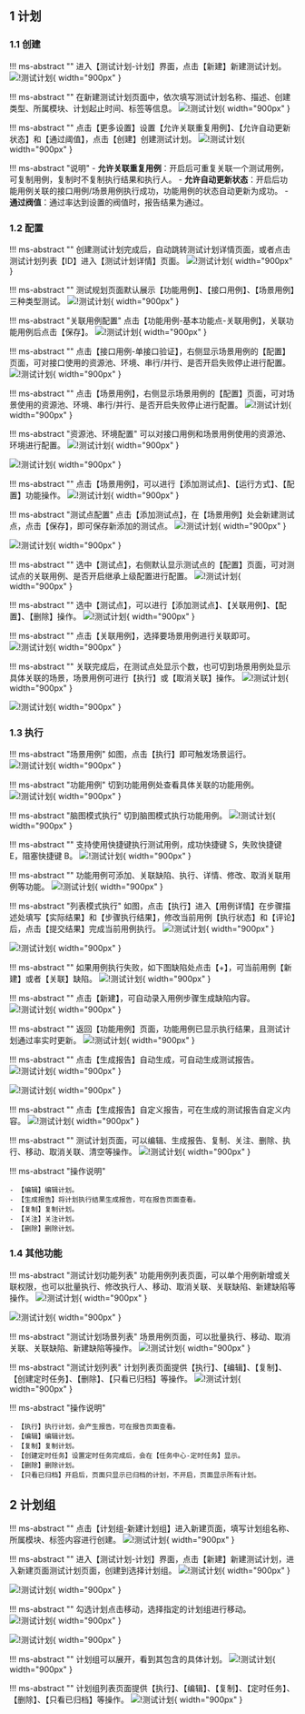 ## 1 计划
### 1.1 创建
!!! ms-abstract ""
    进入【测试计划-计划】界面，点击【新建】新建测试计划。
![!测试计划](../../img/test_plan/plan/新建测试计划1.png){ width="900px" }

!!! ms-abstract ""
    在新建测试计划页面中，依次填写测试计划名称、描述、创建类型、所属模块、计划起止时间、标签等信息。
![!测试计划](../../img/test_plan/plan/新建测试计划2.png){ width="900px" }

!!! ms-abstract ""
    点击【更多设置】设置【允许关联重复用例】、【允许自动更新状态】和【通过阈值】，点击【创建】创建测试计划。
![!测试计划](../../img/test_plan/plan/新建测试计划5.png){ width="900px" }

!!! ms-abstract "说明"
    - **允许关联重复用例**：开启后可重复关联一个测试用例，可复制用例，复制时不复制执行结果和执行人。
    - **允许自动更新状态**：开启后功能用例关联的接口用例/场景用例执行成功，功能用例的状态自动更新为成功。
    - **通过阀值**：通过率达到设置的阀值时，报告结果为通过。

### 1.2 配置
!!! ms-abstract ""
    创建测试计划完成后，自动跳转测试计划详情页面，或者点击测试计划列表【ID】进入【测试计划详情】页面。
![!测试计划](../../img/test_plan/plan/测试计划创建完成后.png){ width="900px" }

!!! ms-abstract ""
    测试规划页面默认展示【功能用例】、【接口用例】、【场景用例】三种类型测试。
![!测试计划](../../img/test_plan/plan/测试规划三种类型.png){ width="900px" }

!!! ms-abstract "关联用例配置"
    点击【功能用例-基本功能点-关联用例】，关联功能用例后点击【保存】。
![!测试计划](../../img/test_plan/plan/功能用例关联用例.png){ width="900px" }

!!! ms-abstract ""
    点击【接口用例-单接口验证】，右侧显示场景用例的【配置】页面，可对接口使用的资源池、环境、串行/并行、是否开启失败停止进行配置。
![!测试计划](../../img/test_plan/plan/接口用例的配置页面.png){ width="900px" }

!!! ms-abstract ""
    点击【场景用例】，右侧显示场景用例的【配置】页面，可对场景使用的资源池、环境、串行/并行、是否开启失败停止进行配置。
![!测试计划](../../img/test_plan/plan/场景用例的配置页面.png){ width="900px" }

!!! ms-abstract "资源池、环境配置"
    可以对接口用例和场景用例使用的资源池、环境进行配置。
![!测试计划](../../img/test_plan/plan/测试规划环境管理配置.png){ width="900px" }

![!测试计划](../../img/test_plan/plan/测试规划测试资源池配置.png){ width="900px" }

!!! ms-abstract ""
    点击【场景用例】，可以进行【添加测试点】、【运行方式】、【配置】功能操作。
![!测试计划](../../img/test_plan/plan/场景用例添加测试点.png){ width="900px" }

!!! ms-abstract "测试点配置"
    点击【添加测试点】，在【场景用例】处会新建测试点，点击【保存】，即可保存新添加的测试点。
![!测试计划](../../img/test_plan/plan/新增测试点.png){ width="900px" }
    
![!测试计划](../../img/test_plan/plan/保存测试点.png){ width="900px" }

!!! ms-abstract ""
    选中【测试点】，右侧默认显示测试点的【配置】页面，可对测试点的关联用例、是否开启继承上级配置进行配置。
![!测试计划](../../img/test_plan/plan/测试点的配置页面.png){ width="900px" }

!!! ms-abstract ""
    选中【测试点】，可以进行【添加测试点】、【关联用例】、【配置】、【删除】操作。
![!测试计划](../../img/test_plan/plan/测试点的功能操作.png){ width="900px" }

!!! ms-abstract ""
    点击【关联用例】，选择要场景用例进行关联即可。
![!测试计划](../../img/test_plan/plan/测试点关联用例.png){ width="900px" }

!!! ms-abstract ""
    关联完成后，在测试点处显示个数，也可切到场景用例处显示具体关联的场景，场景用例可进行【执行】或【取消关联】操作。
![!测试计划](../../img/test_plan/plan/测试点关联用例显示.png){ width="900px" }

![!测试计划](../../img/test_plan/plan/显示场景用例的用例.png){ width="900px" }

### 1.3 执行
!!! ms-abstract "场景用例"
    如图，点击【执行】即可触发场景运行。
![!测试计划](../../img/test_plan/plan/点击执行场景.png){ width="900px" }

!!! ms-abstract "功能用例"
    切到功能用例处查看具体关联的功能用例。
![!测试计划](../../img/test_plan/plan/测试点关联功能用例显示.png){ width="900px" }

!!! ms-abstract "脑图模式执行"
    切到脑图模式执行功能用例。
![!测试计划](../../img/test_plan/plan/脑图模式执行.png){ width="900px" }

!!! ms-abstract ""
    支持使用快捷键执行测试用例，成功快捷键 S，失败快捷键 E，阻塞快捷键 B。
![!测试计划](../../img/test_plan/plan/脑图模式执行测试用例.png){ width="900px" }

!!! ms-abstract ""
    功能用例可添加、关联缺陷、执行、详情、修改、取消关联用例等功能。
![!测试计划](../../img/test_plan/plan/测试计划脑图模式执行.png){ width="900px" }

!!! ms-abstract "列表模式执行"
    如图，点击【执行】进入【用例详情】在步骤描述处填写【实际结果】和【步骤执行结果】，修改当前用例【执行状态】和【评论】后，点击【提交结果】完成当前用例执行。
![!测试计划](../../img/test_plan/plan/点击执行功能用例.png){ width="900px" }

![!测试计划](../../img/test_plan/plan/测试计划执行2.png){ width="900px" }

!!! ms-abstract ""
    如果用例执行失败，如下图缺陷处点击【+】，可当前用例【新建】或者【关联】缺陷。
![!测试计划](../../img/test_plan/plan/创建缺陷1.png){ width="900px" }

!!! ms-abstract ""
    点击【新建】，可自动录入用例步骤生成缺陷内容。
![!测试计划](../../img/test_plan/plan/创建缺陷2.png){ width="900px" }

!!! ms-abstract ""
    返回【功能用例】页面，功能用例已显示执行结果，且测试计划通过率实时更新。
![!测试计划](../../img/test_plan/plan/功能用例执行结果.png){ width="900px" }

!!! ms-abstract ""
    点击【生成报告】自动生成，可自动生成测试报告。
![!测试计划](../../img/test_plan/plan/测试点生成报告.png){ width="900px" }

![!测试计划](../../img/test_plan/plan/测试点生成报告1.png){ width="900px" }

!!! ms-abstract ""
    点击【生成报告】自定义报告，可在生成的测试报告自定义内容。
![!测试计划](../../img/test_plan/plan/测试点生成报告执行历史.png){ width="900px" }

!!! ms-abstract ""
    测试计划页面，可以编辑、生成报告、复制、关注、删除、执行、移动、取消关联、清空等操作。
![!测试计划](../../img/test_plan/plan/测试计划详情页面所有操作.png){ width="900px" }

!!! ms-abstract "操作说明"

    - 【编辑】编辑计划。
    - 【生成报告】将计划执行结果生成报告，可在报告页面查看。
    - 【复制】复制计划。
    - 【关注】关注计划。
    - 【删除】删除计划。

### 1.4 其他功能
!!! ms-abstract "测试计划功能列表"
    功能用例列表页面，可以单个用例新增或关联权限，也可以批量执行、修改执行人、移动、取消关联、关联缺陷、新建缺陷等操作。
![!测试计划](../../img/test_plan/plan/功能用例关联缺陷.png){ width="900px" }

![!测试计划](../../img/test_plan/plan/功能用例页面的批量操作.png){ width="900px" }

!!! ms-abstract "测试计划场景列表"
    场景用例页面，可以批量执行、移动、取消关联、关联缺陷、新建缺陷等操作。
![!测试计划](../../img/test_plan/plan/场景用例页面的批量操作.png){ width="900px" }

!!! ms-abstract "测试计划列表"
    计划列表页面提供【执行】、【编辑】、【复制】、【创建定时任务】、【删除】、【只看已归档】等操作。
![!测试计划](../../img/test_plan/plan/计划列表功能.png){ width="900px" }

!!! ms-abstract "操作说明"

    - 【执行】执行计划，会产生报告，可在报告页面查看。
    - 【编辑】编辑计划。
    - 【复制】复制计划。
    - 【创建定时任务】设置定时任务完成后，会在【任务中心-定时任务】显示。
    - 【删除】删除计划。
    - 【只看已归档】开启后，页面只显示已归档的计划，不开启，页面显示所有计划。

## 2 计划组
!!! ms-abstract ""
    点击【计划组-新建计划组】进入新建页面，填写计划组名称、所属模块、标签内容进行创建。
![!测试计划](../../img/test_plan/plan/测试计划组创建.png){ width="900px" }

!!! ms-abstract ""
    进入【测试计划-计划】界面，点击【新建】新建测试计划，进入新建页面测试计划页面，创建到选择计划组。
![!测试计划](../../img/test_plan/plan/新建测试计划1.png){ width="900px" }

![!测试计划](../../img/test_plan/plan/计划组的计划.png){ width="900px" }

!!! ms-abstract ""
    勾选计划点击移动，选择指定的计划组进行移动。
![!测试计划](../../img/test_plan/plan/移动到计划组.png){ width="900px" }

![!测试计划](../../img/test_plan/plan/批量移动到计划组里.png){ width="900px" }

!!! ms-abstract ""
    计划组可以展开，看到其包含的具体计划。
![!测试计划](../../img/test_plan/plan/展开计划组.png){ width="900px" }

!!! ms-abstract ""
    计划组列表页面提供【执行】、【编辑】、【复制】、【定时任务】、【删除】、【只看已归档】等操作。
![!测试计划](../../img/test_plan/plan/计划组的所有功能.png){ width="900px" }

